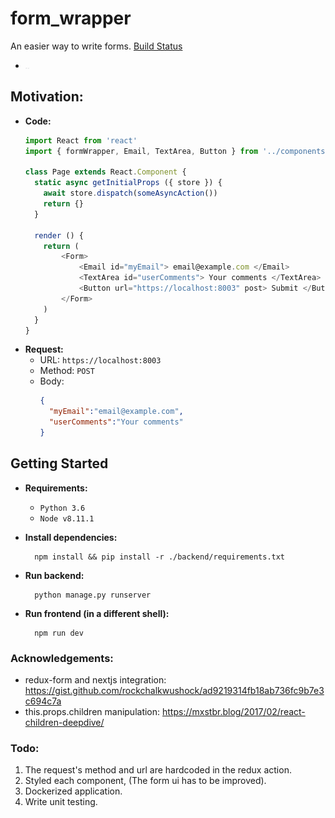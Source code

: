 # form_wrapper 
An easier way to write forms. 
[Build Status](https://travis-ci.org/Xfennec/progress.svg?branch=master)
  * <img src="./RnD/phase_1.png" width="6 rem" height="2 rem"/>
## Motivation:
- **Code:**
  ```javascript
  import React from 'react'
  import { formWrapper, Email, TextArea, Button } from '../components/basics'

  class Page extends React.Component {
    static async getInitialProps ({ store }) {
      await store.dispatch(someAsyncAction())
      return {}
    }

    render () {
      return (
          <Form>
              <Email id="myEmail"> email@example.com </Email>
              <TextArea id="userComments"> Your comments </TextArea>
              <Button url="https://localhost:8003" post> Submit </Button>
          </Form>
      )
    }
  }
  ```
- **Request:**
  - URL: `https://localhost:8003`
  - Method: `POST`
  - Body: 
      ```json
      {
        "myEmail":"email@example.com",
        "userComments":"Your comments"
      }
      ```

## Getting Started

- **Requirements:**
  - `Python 3.6`
  - `Node v8.11.1`

- **Install dependencies:**
  ```
    npm install && pip install -r ./backend/requirements.txt
  ```
- **Run backend:**
  ```
    python manage.py runserver
  ```
- **Run frontend (in a different shell):**
  ```
    npm run dev
  ```

### Acknowledgements:
- redux-form and nextjs integration:
    https://gist.github.com/rockchalkwushock/ad9219314fb18ab736fc9b7e3c694c7a
- this.props.children manipulation:
    https://mxstbr.blog/2017/02/react-children-deepdive/

### Todo:
1) The request's method and url are hardcoded in the redux action.
2) Styled each component, (The form ui has to be improved).
3) Dockerized application.
4) Write unit testing.